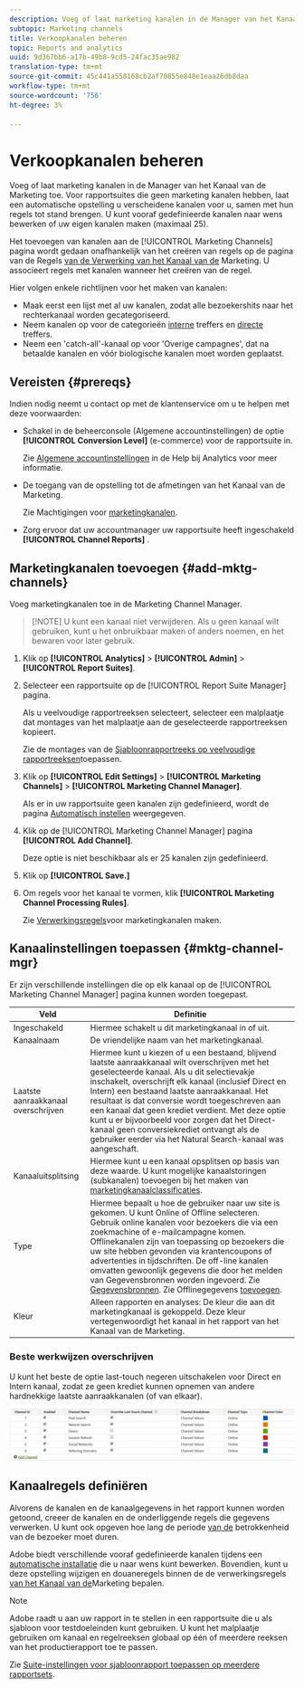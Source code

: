 ```yaml
---
description: Voeg of laat marketing kanalen in de Manager van het Kanaal van de Marketing toe. Voor rapportsuites die geen marketing kanalen hebben, laat een automatische opstelling u verscheidene kanalen voor u, samen met hun regels tot stand brengen. U kunt vooraf gedefinieerde kanalen naar wens bewerken of uw eigen kanalen maken (maximaal 25).
subtopic: Marketing channels
title: Verkoopkanalen beheren
topic: Reports and analytics
uuid: 9d367bb6-a17b-49b8-9cd5-24fac35ae982
translation-type: tm+mt
source-git-commit: 45c441a558168cb2af70855e848e1eaa26db8daa
workflow-type: tm+mt
source-wordcount: '756'
ht-degree: 3%

---
```



# Verkoopkanalen beheren

Voeg of laat marketing kanalen in de Manager van het Kanaal van de Marketing toe. Voor rapportsuites die geen marketing kanalen hebben, laat een automatische opstelling u verscheidene kanalen voor u, samen met hun regels tot stand brengen. U kunt vooraf gedefinieerde kanalen naar wens bewerken of uw eigen kanalen maken (maximaal 25).

Het toevoegen van kanalen aan de [!UICONTROL Marketing Channels] pagina wordt gedaan onafhankelijk van het creëren van regels op de pagina van de Regels [van de Verwerking van het Kanaal van de](/help/components/c-marketing-channels/c-rules.md) Marketing. U associeert regels met kanalen wanneer het creëren van de regel.

Hier volgen enkele richtlijnen voor het maken van kanalen:

* Maak eerst een lijst met al uw kanalen, zodat alle bezoekershits naar het rechterkanaal worden gecategoriseerd.
* Neem kanalen op voor de categorieën [interne](/help/components/c-marketing-channels/c-rules.md) treffers en [directe](/help/components/c-marketing-channels/c-rules.md) treffers.
* Neem een &#39;catch-all&#39;-kanaal op voor &#39;Overige campagnes&#39;, dat na betaalde kanalen en vóór biologische kanalen moet worden geplaatst.


## Vereisten {#prereqs}

Indien nodig neemt u contact op met de klantenservice om u te helpen met deze voorwaarden:

* Schakel in de beheerconsole (Algemene accountinstellingen) de optie **[!UICONTROL Conversion Level]** (e-commerce) voor de rapportsuite in.

   Zie [Algemene accountinstellingen](https://docs.adobe.com/content/help/nl-NL/analytics/admin/admin-tools/general-acct-settings-admin.html) in de Help bij Analytics voor meer informatie.

* De toegang van de opstelling tot de afmetingen van het Kanaal van de Marketing.

   Zie Machtigingen voor [marketingkanalen](/help/components/c-marketing-channels/c-channel-report-access.md).

* Zorg ervoor dat uw accountmanager uw rapportsuite heeft ingeschakeld **[!UICONTROL Channel Reports]** .

## Marketingkanalen toevoegen {#add-mktg-channels}

Voeg marketingkanalen toe in de Marketing Channel Manager.

>[!NOTE] U kunt een kanaal niet verwijderen. Als u geen kanaal wilt gebruiken, kunt u het onbruikbaar maken of anders noemen, en het bewaren voor later gebruik.

1. Klik op **[!UICONTROL Analytics]** > **[!UICONTROL Admin]** > **[!UICONTROL Report Suites]**.
1. Selecteer een rapportsuite op de [!UICONTROL Report Suite Manager] pagina.

   Als u veelvoudige rapportreeksen selecteert, selecteer een malplaatje dat montages van het malplaatje aan de geselecteerde rapportreeksen kopieert.

   Zie de montages van de [Sjabloonrapportreeks op veelvoudige rapportreeksen](/help/components/c-marketing-channels/c-getting-started-mchannel.md)toepassen.

1. Klik op **[!UICONTROL Edit Settings]** > **[!UICONTROL Marketing Channels]** > **[!UICONTROL Marketing Channel Manager]**.

   Als er in uw rapportsuite geen kanalen zijn gedefinieerd, wordt de pagina [Automatisch instellen](/help/components/c-marketing-channels/c-getting-started-mchannel.md) weergegeven.

1. Klik op de [!UICONTROL Marketing Channel Manager] pagina **[!UICONTROL Add Channel]**.

   Deze optie is niet beschikbaar als er 25 kanalen zijn gedefinieerd.

1. Klik op **[!UICONTROL Save.]**
1. Om regels voor het kanaal te vormen, klik **[!UICONTROL Marketing Channel Processing Rules]**.

   Zie [Verwerkingsregels](/help/components/c-marketing-channels/c-rules.md)voor marketingkanalen maken.

## Kanaalinstellingen toepassen {#mktg-channel-mgr}

Er zijn verschillende instellingen die op elk kanaal op de [!UICONTROL Marketing Channel Manager] pagina kunnen worden toegepast.

| Veld | Definitie |
|--- |--- |
| Ingeschakeld | Hiermee schakelt u dit marketingkanaal in of uit. |
| Kanaalnaam | De vriendelijke naam van het marketingkanaal. |
| Laatste aanraakkanaal overschrijven | Hiermee kunt u kiezen of u een bestaand, blijvend laatste aanraakkanaal wilt overschrijven met het geselecteerde kanaal. Als u dit selectievakje inschakelt, overschrijft elk kanaal (inclusief Direct en Intern) een bestaand laatste aanraakkanaal. Het resultaat is dat conversie wordt toegeschreven aan een kanaal dat geen krediet verdient. Met deze optie kunt u er bijvoorbeeld voor zorgen dat het Direct-kanaal geen conversiekrediet ontvangt als de gebruiker eerder via het Natural Search-kanaal was aangeschaft. |
| Kanaaluitsplitsing | Hiermee kunt u een kanaal opsplitsen op basis van deze waarde. U kunt mogelijke kanaalstoringen (subkanalen) toevoegen bij het maken van [marketingkanaalclassificaties](/help/components/c-marketing-channels/classifictions-mchannel.md). |
| Type | Hiermee bepaalt u hoe de gebruiker naar uw site is gekomen. U kunt Online of Offline selecteren. Gebruik online kanalen voor bezoekers die via een zoekmachine of e-mailcampagne komen. Offlinekanalen zijn van toepassing op bezoekers die uw site hebben gevonden via krantencoupons of advertenties in tijdschriften. De off-line kanalen omvatten gewoonlijk gegevens die door het melden van Gegevensbronnen worden ingevoerd. Zie [Gegevensbronnen](https://docs.adobe.com/content/help/en/analytics/import/data-sources/datasrc-home.html). Zie Offlinegegevens [toevoegen](/help/components/c-marketing-channels/c-getting-started-mchannel.md). |
| Kleur | Alleen rapporten en analyses: De kleur die aan dit marketingkanaal is gekoppeld. Deze kleur vertegenwoordigt het kanaal in het rapport van het Kanaal van de Marketing. |

### Beste werkwijzen overschrijven

U kunt het beste de optie last-touch negeren uitschakelen voor Direct en Intern kanaal, zodat ze geen krediet kunnen opnemen van andere hardnekkige laatste aanraakkanalen (of van elkaar).

![](assets/int-channel2.png)

## Kanaalregels definiëren

Alvorens de kanalen en de kanaalgegevens in het rapport kunnen worden getoond, creeer de kanalen en de onderliggende regels die gegevens verwerken. U kunt ook opgeven hoe lang de periode [van de](/help/components/c-marketing-channels/visitor-engagement.md) betrokkenheid van de bezoeker moet duren.

Adobe biedt verschillende vooraf gedefinieerde kanalen tijdens een [automatische installatie](/help/components/c-marketing-channels/c-getting-started-mchannel.md) die u naar wens kunt bewerken. Bovendien, kunt u deze opstelling wijzigen en douaneregels binnen de de verwerkingsregels [van het Kanaal van de](/help/components/c-marketing-channels/c-rules.md)Marketing bepalen.

>[!NOTE]
>
>Adobe raadt u aan uw rapport in te stellen in een rapportsuite die u als sjabloon voor testdoeleinden kunt gebruiken. U kunt het malplaatje gebruiken om kanaal en regelreeksen globaal op één of meerdere reeksen van het productierapport toe te passen.
>
>Zie [Suite-instellingen voor sjabloonrapport toepassen op meerdere rapportsets](/help/components/c-marketing-channels/c-getting-started-mchannel.md).

